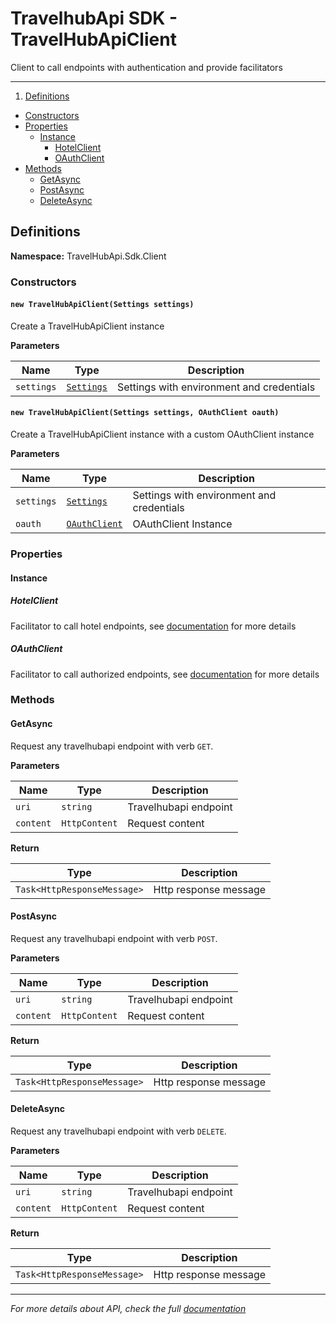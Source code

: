 # TravelhubApi SDK - TravelHubApiClient

Client to call endpoints with authentication and provide facilitators

---

1. [Definitions](#definitions)
  - [Constructors](#constructors)
  - [Properties](#properties)
    - [Instance](#instance)
      - [HotelClient](#hotelclient)
      - [OAuthClient](#oauthclient)
  - [Methods](#methods)
    - [GetAsync](#getasync)
    - [PostAsync](#postasync)
    - [DeleteAsync](#deleteasync)

## Definitions

**Namespace:** TravelHubApi.Sdk.Client

### Constructors

#### `new TravelHubApiClient(Settings settings)`

Create a TravelHubApiClient instance

**Parameters**

Name        | Type          |  Description
----------- | ------------- | -----------
`settings`  | [`Settings`](../common/src/Common/API/Settings.cs)| Settings with environment and credentials

#### `new TravelHubApiClient(Settings settings, OAuthClient oauth)`

Create a TravelHubApiClient instance with a custom OAuthClient instance

**Parameters**

Name        | Type          |  Description
----------- | ------------- | -----------
`settings`  | [`Settings`](../common/src/Common/API/Settings.cs)| Settings with environment and credentials
`oauth`     | [`OAuthClient`](../oauth/src/OAuth/OAuthClient.cs) | OAuthClient Instance

### Properties

#### Instance

##### HotelClient

Facilitator to call hotel endpoints, see [documentation](../hotel/README.md) for more details

##### OAuthClient

Facilitator to call authorized endpoints, see [documentation](../oauth/README.md) for more details

### Methods

#### GetAsync

Request any travelhubapi endpoint with verb `GET`.

**Parameters**

Name        | Type          |  Description
----------- | ------------- | -----------
`uri`       | `string`      | Travelhubapi endpoint
`content`   | `HttpContent` | Request content

**Return**

 Type                        | Description
 --------------------------- | -----------
 `Task<HttpResponseMessage>` | Http response message

#### PostAsync

Request any travelhubapi endpoint with verb `POST`.

**Parameters**

Name        | Type          |  Description
----------- | ------------- | -----------
`uri`       | `string`      | Travelhubapi endpoint
`content`   | `HttpContent` | Request content

**Return**

 Type                        | Description
 --------------------------- | -----------
 `Task<HttpResponseMessage>` | Http response message

#### DeleteAsync

Request any travelhubapi endpoint with verb `DELETE`.

**Parameters**

Name        | Type          |  Description
----------- | ------------- | -----------
`uri`       | `string`      | Travelhubapi endpoint
`content`   | `HttpContent` | Request content

**Return**

 Type                        | Description
 --------------------------- | -----------
 `Task<HttpResponseMessage>` | Http response message

---

*For more details about API, check the full [documentation](http://dev.travelhubapi.com.br/)*
